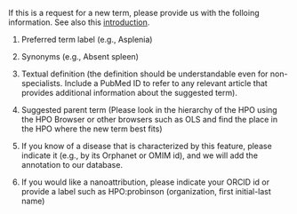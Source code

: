If this is a request for a new term, please provide us with the folloing information. See also this [introduction](https://github.com/obophenotype/human-phenotype-ontology/wiki/How-to-make-a-good-term-request).

1. Preferred term label (e.g., Asplenia)


2. Synonyms (e.g., Absent spleen)


3. Textual definition (the definition should be understandable even for non-specialists. Include a PubMed ID to refer to any relevant article that provides additional information about the suggested term).


4. Suggested parent term (Please look in the hierarchy of the HPO using the HPO Browser or other browsers such as OLS and find the place in the HPO where the new term best fits)


5. If you know of a disease that is characterized by this feature, please indicate it (e.g., by its Orphanet or OMIM id), and we will add the annotation to our database.


6. If you would like a nanoattribution, please indicate your ORCID id or provide a label such as HPO:probinson (organization, first initial-last name)

